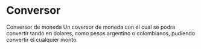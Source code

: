 # Conversor
Conversor de moneda
Un coversor de moneda con el cual se podra convertir tando en dolares, como pesos argentino o colombianos, pudiendo convertir el cualquier monto.
